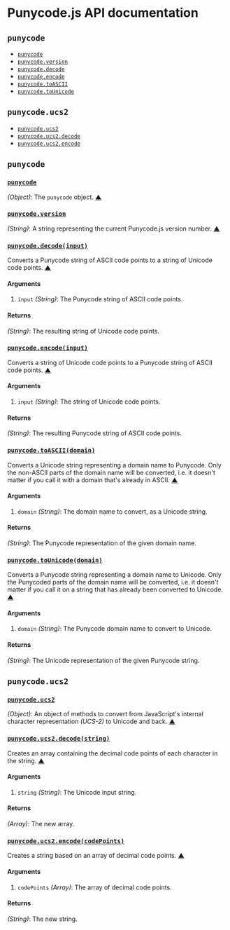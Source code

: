 # Punycode.js API documentation

<!-- div -->


<!-- div -->

## `punycode`
* [`punycode`](#punycode)
* [`punycode.version`](#punycode.version)
* [`punycode.decode`](#punycode.decode)
* [`punycode.encode`](#punycode.encode)
* [`punycode.toASCII`](#punycode.toASCII)
* [`punycode.toUnicode`](#punycode.toUnicode)

<!-- /div -->


<!-- div -->

## `punycode.ucs2`
* [`punycode.ucs2`](#punycode.ucs2)
* [`punycode.ucs2.decode`](#punycode.ucs2.decode)
* [`punycode.ucs2.encode`](#punycode.ucs2.encode)

<!-- /div -->


<!-- /div -->


<!-- div -->


<!-- div -->

## `punycode`

<!-- div -->

### <a id="punycode" href="https://github.com/bestiejs/punycode.js/blob/master/punycode.js#L14" title="View in source">`punycode`</a>
*(Object)*: The `punycode` object.
[&#9650;][1]

<!-- /div -->


<!-- div -->

### <a id="punycode.version" href="https://github.com/bestiejs/punycode.js/blob/master/punycode.js#L476" title="View in source">`punycode.version`</a>
*(String)*: A string representing the current Punycode.js version number.
[&#9650;][1]

<!-- /div -->


<!-- div -->

### <a id="punycode.decode" href="https://github.com/bestiejs/punycode.js/blob/master/punycode.js#L224" title="View in source">`punycode.decode(input)`</a>
Converts a Punycode string of ASCII code points to a string of Unicode code points.
[&#9650;][1]

#### Arguments
1. `input` *(String)*: The Punycode string of ASCII code points.

#### Returns
*(String)*: The resulting string of Unicode code points.

<!-- /div -->


<!-- div -->

### <a id="punycode.encode" href="https://github.com/bestiejs/punycode.js/blob/master/punycode.js#L326" title="View in source">`punycode.encode(input)`</a>
Converts a string of Unicode code points to a Punycode string of ASCII code points.
[&#9650;][1]

#### Arguments
1. `input` *(String)*: The string of Unicode code points.

#### Returns
*(String)*: The resulting Punycode string of ASCII code points.

<!-- /div -->


<!-- div -->

### <a id="punycode.toASCII" href="https://github.com/bestiejs/punycode.js/blob/master/punycode.js#L459" title="View in source">`punycode.toASCII(domain)`</a>
Converts a Unicode string representing a domain name to Punycode. Only the non-ASCII parts of the domain name will be converted, i.e. it doesn't matter if you call it with a domain that's already in ASCII.
[&#9650;][1]

#### Arguments
1. `domain` *(String)*: The domain name to convert, as a Unicode string.

#### Returns
*(String)*: The Punycode representation of the given domain name.

<!-- /div -->


<!-- div -->

### <a id="punycode.toUnicode" href="https://github.com/bestiejs/punycode.js/blob/master/punycode.js#L443" title="View in source">`punycode.toUnicode(domain)`</a>
Converts a Punycode string representing a domain name to Unicode. Only the Punycoded parts of the domain name will be converted, i.e. it doesn't matter if you call it on a string that has already been converted to Unicode.
[&#9650;][1]

#### Arguments
1. `domain` *(String)*: The Punycode domain name to convert to Unicode.

#### Returns
*(String)*: The Unicode representation of the given Punycode string.

<!-- /div -->


<!-- /div -->


<!-- div -->

## `punycode.ucs2`

<!-- div -->

### <a id="punycode.ucs2" href="https://github.com/bestiejs/punycode.js/blob/master/punycode.js#L483" title="View in source">`punycode.ucs2`</a>
*(Object)*: An object of methods to convert from JavaScript's internal character representation *(UCS-2)* to Unicode and back.
[&#9650;][1]

<!-- /div -->


<!-- div -->

### <a id="punycode.ucs2.decode" href="https://github.com/bestiejs/punycode.js/blob/master/punycode.js#L108" title="View in source">`punycode.ucs2.decode(string)`</a>
Creates an array containing the decimal code points of each character in the string.
[&#9650;][1]

#### Arguments
1. `string` *(String)*: The Unicode input string.

#### Returns
*(Array)*: The new array.

<!-- /div -->


<!-- div -->

### <a id="punycode.ucs2.encode" href="https://github.com/bestiejs/punycode.js/blob/master/punycode.js#L136" title="View in source">`punycode.ucs2.encode(codePoints)`</a>
Creates a string based on an array of decimal code points.
[&#9650;][1]

#### Arguments
1. `codePoints` *(Array)*: The array of decimal code points.

#### Returns
*(String)*: The new string.

<!-- /div -->


<!-- /div -->


<!-- /div -->


  [1]: #readme "Jump back to the TOC."